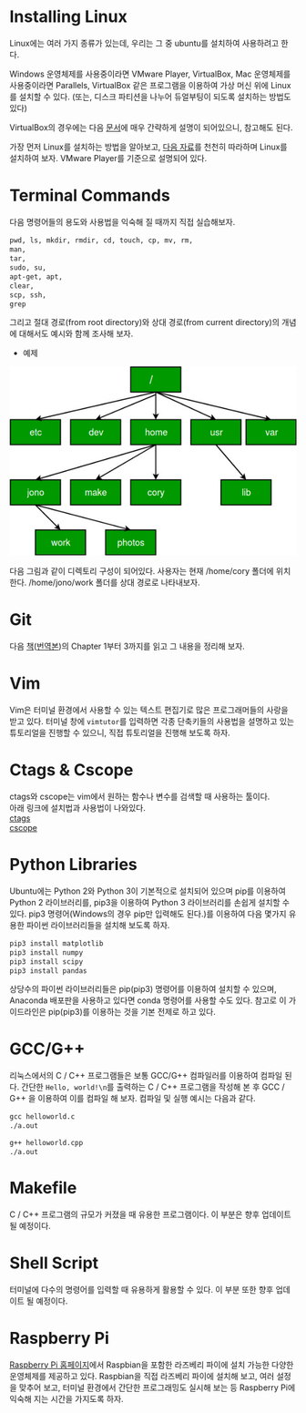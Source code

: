 # Installing Linux

Linux에는 여러 가지 종류가 있는데, 우리는 그 중 ubuntu를 설치하여 사용하려고 한다.

Windows 운영체제를 사용중이라면 VMware Player, VirtualBox, Mac 운영체제를 사용중이라면 Parallels, VirtualBox 같은 프로그램을 이용하여 가상 머신 위에 Linux를 설치할 수 있다. (또는, 디스크 파티션을 나누어 듀얼부팅이 되도록 설치하는 방법도 있다)

VirtualBox의 경우에는 다음 [문서](../Edge_TPU/install_ubuntu.html)에 매우 간략하게 설명이 되어있으니, 참고해도 된다.

가장 먼저 Linux를 설치하는 방법을 알아보고, [다음 자료](/pdf/LAB1.pdf)를 천천히 따라하며 Linux를 설치하여 보자. VMware Player를 기준으로 설명되어 있다.


# Terminal Commands

다음 명령어들의 용도와 사용법을 익숙해 질 때까지 직접 실습해보자.

```
pwd, ls, mkdir, rmdir, cd, touch, cp, mv, rm,
man,
tar,
sudo, su,
apt-get, apt,
clear,
scp, ssh,
grep
```

그리고 절대 경로(from root directory)와 상대 경로(from current directory)의 개념에 대해서도 예시와 함께 조사해 보자.

- 예제

![그림](/img/path.jpg)

다음 그림과 같이 디렉토리 구성이 되어있다. 사용자는 현재 /home/cory 폴더에 위치한다. /home/jono/work 폴더를 상대 경로로 나타내보자.


# Git

다음 [책](https://git-scm.com/)([번역본](https://git-scm.com/book/ko/v2))의 Chapter 1부터 3까지를 읽고 그 내용을 정리해 보자.

# Vim

Vim은 터미널 환경에서 사용할 수 있는 텍스트 편집기로 많은 프로그래머들의 사랑을 받고 있다.
터미널 창에 `vimtutor`를 입력하면 각종 단축키들의 사용법을 설명하고 있는 튜토리얼을 진행할 수 있으니, 직접 튜토리얼을 진행해 보도록 하자.

# Ctags & Cscope

ctags와 cscope는 vim에서 원하는 함수나 변수를 검색할 때 사용하는 툴이다.  
아래 링크에 설치법과 사용법이 나와있다.  
[ctags](./ctags.md)  
[cscope](./cscope.md)  

# Python Libraries

Ubuntu에는 Python 2와 Python 3이 기본적으로 설치되어 있으며 pip를 이용하여 Python 2 라이브러리를, pip3을 이용하여 Python 3 라이브러리를 손쉽게 설치할 수 있다.
pip3 명령어(Windows의 경우 pip만 입력해도 된다.)를 이용하여 다음 몇가지 유용한 파이썬 라이브러리들을 설치해 보도록 하자.

```Text
pip3 install matplotlib
pip3 install numpy
pip3 install scipy
pip3 install pandas
```

상당수의 파이썬 라이브러리들은 pip(pip3) 명령어를 이용하여 설치할 수 있으며, Anaconda 배포판을 사용하고 있다면 conda 명령어를 사용할 수도 있다.
참고로 이 가이드라인은 pip(pip3)를 이용하는 것을 기본 전제로 하고 있다.

# GCC/G++

리눅스에서의 C / C++ 프로그램들은 보통 GCC/G++ 컴파일러를 이용하여 컴파일 된다. 간단한 `Hello, world!\n`를 출력하는 C / C++ 프로그램을 작성해 본 후 GCC / G++ 을 이용하여 이를 컴파일 해 보자. 컴파일 및 실행 예시는 다음과 같다.

```Text
gcc helloworld.c
./a.out
```

```Text
g++ helloworld.cpp
./a.out
```

# Makefile

C / C++ 프로그램의 규모가 커졌을 때 유용한 프로그램이다.
이 부분은 향후 업데이트 될 예정이다.

# Shell Script

터미널에 다수의 명령어를 입력할 때 유용하게 활용할 수 있다.
이 부분 또한 향후 업데이트 될 예정이다.

# Raspberry Pi
[Raspberry Pi 홈페이지](https://www.raspberrypi.org/downloads/)에서 Raspbian을 포함한 라즈베리 파이에 설치 가능한 다양한 운영체제를 제공하고 있다. Raspbian을 직접 라즈베리 파이에 설치해 보고, 여러 설정을 맞추어 보고, 터미널 환경에서 간단한 프로그래밍도 실시해 보는 등 Raspberry Pi에 익숙해 지는 시간을 가지도록 하자.
